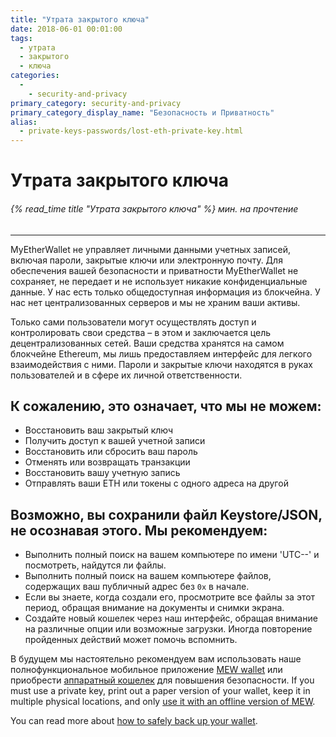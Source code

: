 ```yaml
---
title: "Утрата закрытого ключа"
date: 2018-06-01 00:01:00
tags:
  - утрата
  - закрытого
  - ключа
categories:
  - 
    - security-and-privacy
primary_category: security-and-privacy
primary_category_display_name: "Безопасность и Приватность"
alias:
  - private-keys-passwords/lost-eth-private-key.html
---
```


# **Утрата закрытого ключа**

###### {% read_time title "Утрата закрытого ключа" %} мин. на прочтение

* * *

MyEtherWallet не управляет личными данными учетных записей, включая пароли, закрытые ключи или электронную почту. Для обеспечения вашей безопасности и приватности MyEtherWallet не сохраняет, не передает и не использует никакие конфиденциальные данные. У нас есть только общедоступная информация из блокчейна. У нас нет централизованных серверов и мы не храним ваши активы.

Только сами пользователи могут осуществлять доступ и контролировать свои средства – в этом и заключается цель децентрализованных сетей. Ваши средства хранятся на самом блокчейне Ethereum, мы лишь предоставляем интерфейс для легкого взаимодействия с ними. Пароли и закрытые ключи находятся в руках пользователей и в сфере их личной ответственности.

## **К сожалению, это означает, что мы не можем:**

-   Восстановить ваш закрытый ключ
-   Получить доступ к вашей учетной записи
-   Восстановить или сбросить ваш пароль
-   Отменять или возвращать транзакции
-   Восстановить вашу учетную запись
-   Отправлять ваши ETH или токены с одного адреса на другой

## **Возможно, вы сохранили файл Keystore/JSON, не осознавая этого. Мы рекомендуем:**

-   Выполнить полный поиск на вашем компьютере по имени 'UTC--' и посмотреть, найдутся ли файлы.
-   Выполнить полный поиск на вашем компьютере файлов, содержащих ваш публичный адрес без `0x` в начале.
-   Если вы знаете, когда создали его, просмотрите все файлы за этот период, обращая внимание на документы и снимки экрана.
-   Создайте новый кошелек через наш интерфейс, обращая внимание на различные опции или возможные загрузки. Иногда повторение пройденных действий может помочь вспомнить.

В будущем мы настоятельно рекомендуем вам использовать наше полнофункциональное мобильное приложение [MEW wallet](/@@@@@@/mewwallet/mewwallet-user-guide/) или приобрести [аппаратный кошелек](/@@@@@@/hardware-wallets/using-ledger-with-mew/) для повышения безопасности. If you must use a private key, print out a paper version of your wallet, keep it in multiple physical locations, and only [use it with an offline version of MEW](/@@@@@@/offline/offline-mew-looks-weird/).

You can read more about [how to safely back up your wallet](/@@@@@@/mewconnect/mewconnect-101-recover/).
